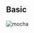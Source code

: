 Basic
-----

![mocha](https://f.cloud.github.com/assets/72997/2117794/a649a67e-90e3-11e3-921d-4e377b1993bd.png)
